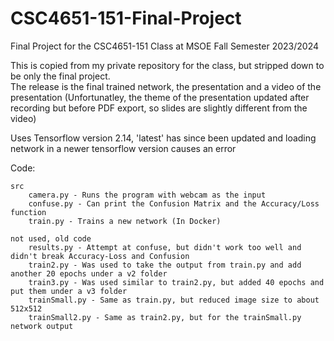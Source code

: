 # CSC4651-151-Final-Project
Final Project for the CSC4651-151 Class at MSOE Fall Semester 2023/2024

This is copied from my private repository for the class, but stripped down to be only the final project.<br/>
The release is the final trained network, the presentation and a video of the presentation (Unfortunatley, the theme of the presentation updated after recording but before PDF export, so slides are slightly different from the video)

Uses Tensorflow version 2.14, 'latest' has since been updated and loading network in a newer tensorflow version causes an error 

Code:

    src
        camera.py - Runs the program with webcam as the input
        confuse.py - Can print the Confusion Matrix and the Accuracy/Loss function
        train.py - Trains a new network (In Docker)
        
    not used, old code
        results.py - Attempt at confuse, but didn't work too well and didn't break Accuracy-Loss and Confusion
        train2.py - Was used to take the output from train.py and add another 20 epochs under a v2 folder
        train3.py - Was used similar to train2.py, but added 40 epochs and put them under a v3 folder
        trainSmall.py - Same as train.py, but reduced image size to about 512x512
        trainSmall2.py - Same as train2.py, but for the trainSmall.py network output
